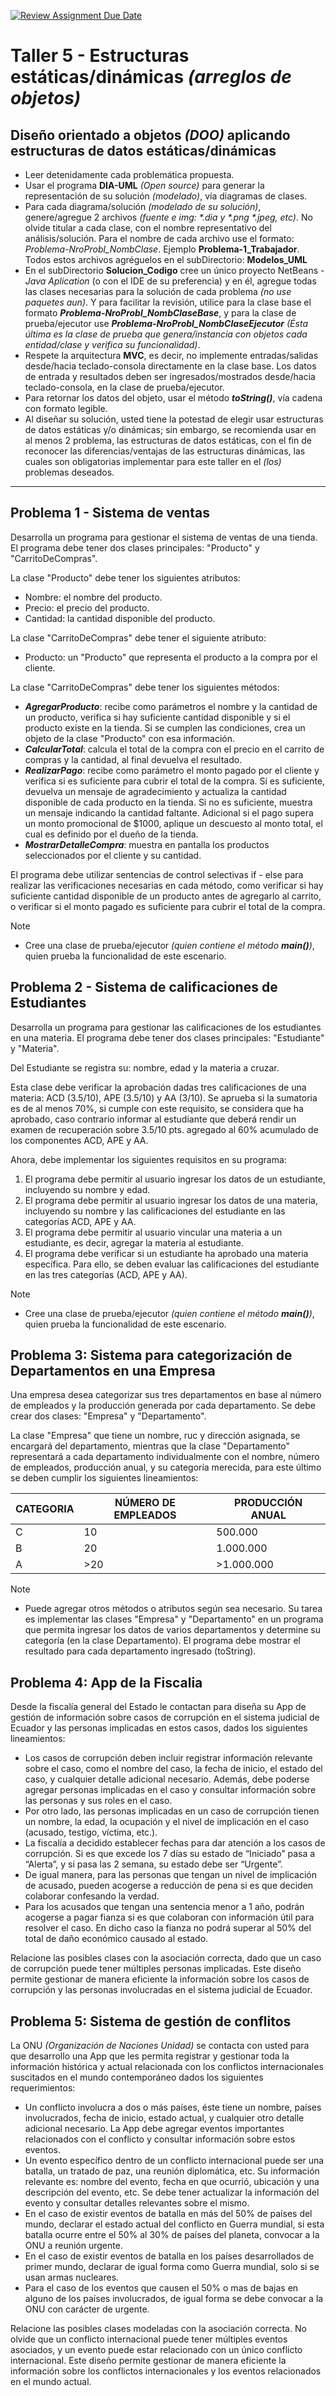 [![Review Assignment Due Date](https://classroom.github.com/assets/deadline-readme-button-22041afd0340ce965d47ae6ef1cefeee28c7c493a6346c4f15d667ab976d596c.svg)](https://classroom.github.com/a/jbCb_f0P)
# Taller 5 - Estructuras estáticas/dinámicas _(arreglos de objetos)_

## Diseño orientado a objetos _(DOO)_ aplicando estructuras de datos estáticas/dinámicas 

* Leer detenidamente cada problemática propuesta.
* Usar el programa **DIA-UML** _(Open source)_ para generar la representación de su solución _(modelado)_, vía diagramas de clases.
* Para cada diagrama/solución _(modelado de su solución)_, genere/agregue 2 archivos _(fuente e img: \*.dia y \*.png \*.jpeg, etc)_. No olvide titular a cada clase, con el nombre representativo del análisis/solución. Para el nombre de cada archivo use el formato: _Problema-NroProbl_NombClase_. Ejemplo **Problema-1_Trabajador**. Todos estos archivos agréguelos en el subDirectorio: **Modelos_UML**
* En el subDirectorio **Solucion_Codigo** cree un único proyecto NetBeans - _Java Aplication_ (o con el IDE de su preferencia) y en él, agregue todas las clases necesarias para la solución de cada problema _(no use paquetes aun)_. Y para facilitar la revisión, utilice para la clase base el formato _**Problema-NroProbl_NombClaseBase**_, y para la clase de prueba/ejecutor use _**Problema-NroProbl_NombClaseEjecutor**_ _(Ésta última es la clase de prueba que genera/instancia con objetos cada entidad/clase y verifica su funcionalidad)_. 
* Respete la arquitectura **MVC**, es decir, no implemente entradas/salidas desde/hacia teclado-consola directamente en la clase base. Los datos de entrada y resultados deben ser ingresados/mostrados desde/hacia teclado-consola, en la clase de prueba/ejecutor.
* Para retornar los datos del objeto, usar el método _**toString()**_, vía cadena con formato legible. 
* Al diseñar su solución, usted tiene la potestad de elegir usar estructuras de datos estáticas y/o dinámicas; sin embargo, se recomienda usar en al menos 2 problema, las estructuras de datos estáticas, con el fin de reconocer las diferencias/ventajas de las estructuras dinámicas, las cuales son obligatorias implementar para este taller en el _(los)_ problemas deseados. 
___

## Problema 1 - Sistema de ventas

Desarrolla un programa para gestionar el sistema de ventas de una tienda. El programa debe tener dos clases principales: "Producto" y "CarritoDeCompras".

La clase "Producto" debe tener los siguientes atributos:

- Nombre: el nombre del producto.
- Precio: el precio del producto.
- Cantidad: la cantidad disponible del producto.

La clase "CarritoDeCompras" debe tener el siguiente atributo:

- Producto: un "Producto" que representa el producto a la compra por el cliente.

La clase "CarritoDeCompras" debe tener los siguientes métodos:

- _**AgregarProducto**_: recibe como parámetros el nombre y la cantidad de un producto, verifica si hay suficiente cantidad disponible y si el producto existe en la tienda. Si se cumplen las condiciones, crea un objeto de la clase "Producto" con esa información.
- _**CalcularTotal**_: calcula el total de la compra con el precio en el carrito de compras y la cantidad, al final devuelva el resultado.
- _**RealizarPago**_: recibe como parámetro el monto pagado por el cliente y verifica si es suficiente para cubrir el total de la compra. Si es suficiente, devuelva un mensaje de agradecimiento y actualiza la cantidad disponible de cada producto en la tienda. Si no es suficiente, muestra un mensaje indicando la cantidad faltante. Adicional si el pago supera un monto promocional de $1000, aplique un descuesto al monto total, el cual es definido por el dueño de la tienda.
- _**MostrarDetalleCompra**_: muestra en pantalla los productos seleccionados por el cliente y su cantidad.

El programa debe utilizar sentencias de control selectivas if - else para realizar las verificaciones necesarias en cada método, como verificar si hay suficiente cantidad disponible de un producto antes de agregarlo al carrito, o verificar si el monto pagado es suficiente para cubrir el total de la compra.

> [!Note]
> - Cree una clase de prueba/ejecutor _(quien contiene el método **main()**)_, quien prueba la funcionalidad de este escenario. 

## Problema 2 - Sistema de calificaciones de Estudiantes

Desarrolla un programa para gestionar las calificaciones de los estudiantes en una materia. El programa debe tener dos clases principales: "Estudiante" y "Materia".

Del Estudiante se registra su: nombre, edad y la materia a cruzar. 

Esta clase debe verificar la aprobación dadas tres calificaciones de una materia: ACD (3.5/10), APE (3.5/10) y AA (3/10). Se aprueba si la sumatoria es de al menos 70%, si cumple con este requisito, se considera que ha aprobado, caso contrario informar al estudiante que deberá rendir un examen de recuperación sobre 3.5/10 pts. agregado al 60% acumulado de los componentes ACD, APE y AA.

Ahora, debe implementar los siguientes requisitos en su programa:
1. El programa debe permitir al usuario ingresar los datos de un estudiante, incluyendo su nombre y edad.
2. El programa debe permitir al usuario ingresar los datos de una materia, incluyendo su nombre y las calificaciones del estudiante en las categorías ACD, APE y AA.
3. El programa debe permitir al usuario vincular una materia a un estudiante, es decir, agregar la materia al estudiante.
4. El programa debe verificar si un estudiante ha aprobado una materia específica. Para ello, se deben evaluar las calificaciones del estudiante en las tres categorías (ACD, APE y AA). 

> [!Note]
> - Cree una clase de prueba/ejecutor _(quien contiene el método **main()**)_, quien prueba la funcionalidad de este escenario. 

## Problema 3: Sistema para categorización de Departamentos en una Empresa

Una empresa desea categorizar sus tres departamentos en base al número de empleados y la producción generada por cada departamento. Se debe crear dos clases: "Empresa" y "Departamento".

La clase "Empresa" que tiene un nombre, ruc y dirección asignada, se encargará del departamento, mientras que la clase "Departamento" representará a cada departamento individualmente con el nombre, número de empleados, producción anual, y su categoría merecida, para este último se deben cumplir los siguientes lineamientos: 

| CATEGORIA     | NÚMERO DE EMPLEADOS | PRODUCCIÓN ANUAL |
| ------------- | ------------------- | ---------------- |
| C             | 10                  | 500.000          |
| B             | 20                  | 1.000.000        |
| A             | >20                 | >1.000.000       |

> [!Note]
> - Puede agregar otros métodos o atributos según sea necesario. Su tarea es implementar las clases "Empresa" y "Departamento" en un programa que permita ingresar los datos de varios departamentos y determine su categoría (en la clase Departamento). El programa debe mostrar el resultado para cada departamento ingresado (toString).

## Problema 4:  App de la Fiscalia

Desde la fiscalía general del Estado le contactan para diseña su App de gestión de información sobre casos de corrupción en el sistema judicial de Ecuador y las personas implicadas en estos casos, dados los siguientes lineamientos:

- Los casos de corrupción deben incluir registrar información relevante sobre el caso, como el nombre del caso, la fecha de inicio, el estado del caso, y cualquier detalle adicional necesario. Además, debe poderse agregar personas implicadas en el caso y consultar información sobre las personas y sus roles en el caso.
- Por otro lado, las personas implicadas en un caso de corrupción tienen un nombre, la edad, la ocupación y el nivel de implicación en el caso (acusado, testigo, víctima, etc.). 
- La fiscalía a decidido establecer fechas para dar atención a los casos de corrupción. Si es que excede los 7 días su estado de “Iniciado” pasa a “Alerta”, y si pasa las 2 semana, su estado debe ser “Urgente”. 
- De igual manera, para las personas que tengan un nivel de implicación de acusado, pueden acogerse a reducción de pena si es que deciden colaborar confesando la verdad.
- Para los acusados que tengan una sentencia menor a 1 año, podrán acogerse a pagar fianza si es que colaboran con información útil para resolver el caso. En dicho caso la fianza no podrá superar al 50% del total de daño económico causado al estado. 

Relacione las posibles clases con la asociación correcta, dado que un caso de corrupción puede tener múltiples personas implicadas. Este diseño permite gestionar de manera eficiente la información sobre los casos de corrupción y las personas involucradas en el sistema judicial de Ecuador. 

## Problema 5: Sistema de gestión de conflitos

La ONU _(Organización de Naciones Unidad)_ se contacta con usted para que desarrollo una App que les permita registrar y gestionar toda la información histórica y actual relacionada con los conflictos internacionales suscitados en el mundo contemporáneo dados los siguientes requerimientos: 

- Un conflicto involucra a dos o más países, éste tiene un nombre, países involucrados, fecha de inicio, estado actual, y cualquier otro detalle adicional necesario. La App debe agregar eventos importantes relacionados con el conflicto y consultar información sobre estos eventos.
- Un evento específico dentro de un conflicto internacional puede ser una batalla, un tratado de paz, una reunión diplomática, etc. Su información relevante es: nombre del evento, fecha en que ocurrió, ubicación y una descripción del evento, etc. Se debe tener actualizar la información del evento y consultar detalles relevantes sobre el mismo.
- En el caso de existir eventos de batalla en más del 50% de países del mundo, declarar el estado actual del conflicto en Guerra mundial, si esta batalla ocurre entre el 50% al 30% de países del planeta, convocar a la ONU a reunión urgente. 
- En el caso de existir eventos de batalla en los países desarrollados de primer mundo, declarar de igual forma como Guerra mundial, solo si se usan armas nucleares. 
- Para el caso de los eventos que causen el 50% o mas de bajas en alguno de los países involucrados, de igual forma se debe convocar a la ONU con carácter de urgente. 

Relacione las posibles clases modeladas con la asociación correcta. No olvide que un conflicto internacional puede tener múltiples eventos asociados, y un evento puede estar relacionado con un único conflicto internacional. Este diseño permite gestionar de manera eficiente la información sobre los conflictos internacionales y los eventos relacionados en el mundo actual.
